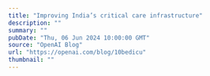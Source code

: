 ```yaml
---
title: "Improving India’s critical care infrastructure"
description: ""
summary: ""
pubDate: "Thu, 06 Jun 2024 10:00:00 GMT"
source: "OpenAI Blog"
url: "https://openai.com/blog/10bedicu"
thumbnail: ""
---
```



